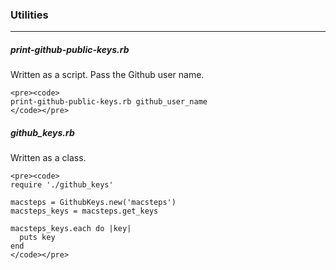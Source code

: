 ### Utilities
---


#####    print-github-public-keys.rb

Written as a script. Pass the Github user name.

    <pre><code>
    print-github-public-keys.rb github_user_name
    </code></pre>

#####    github_keys.rb

Written as a class.

    <pre><code>
    require './github_keys'

    macsteps = GithubKeys.new('macsteps')
    macsteps_keys = macsteps.get_keys

    macsteps_keys.each do |key|
      puts key
    end
    </code></pre>
